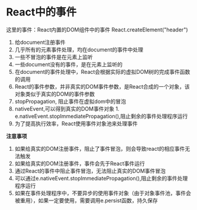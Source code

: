 # React中的事件

这里的事件：React内置的DOM组件中的事件
React.createElement("header")
1. 给document注册事件
2. 几乎所有的元素事件处理，均在document的事件中处理
  1. 一些不冒泡的事件是在元素上监听
  2. 一些document没有的事件，是在元素上监听的
3. 在document的事件处理中，React会根据实际的虚拟DOM树的完成事件函数的调用
4. React的事件参数，并非真实的DOM事件参数，是React合成的一个对象，该对象类似于真实的DOM的事件参数
  1. stopPropagation, 阻止事件在虚拟dom中的冒泡
  2. nativeEvent,可以得到真实的DOM事件对象 
    1. e.nativeEvent.stopImmediatePropagation(),阻止剩余的事件处理程序运行
  3. 为了提高执行效率，React使用事件对象池来处理事件

**注意事项**
1. 如果给真实的DOM注册事件，阻止了事件冒泡，则会导致react的相应事件无法触发
2. 如果给真实的DOM注册事件，事件会先于React事件运行
3. 通过React的事件中阻止事件冒泡，无法阻止真实的DOM事件冒泡
4. 可以通过e.nativeEvent.stopImmediatePropagation(),阻止剩余的事件处理程序运行
5. 如果在事件处理程序中，不要异步的使用事件对象（由于对象事件池，事件会被重用），如果一定要使用，需要调用e.persist函数，持久保存
